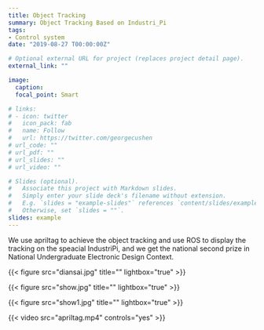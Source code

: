 ```yaml
---
title: Object Tracking
summary: Object Tracking Based on Industri_Pi
tags:
- Control system
date: "2019-08-27 T00:00:00Z"

# Optional external URL for project (replaces project detail page).
external_link: ""

image:
  caption: 
  focal_point: Smart

# links:
# - icon: twitter
#   icon_pack: fab
#   name: Follow
#   url: https://twitter.com/georgecushen
# url_code: ""
# url_pdf: ""
# url_slides: ""
# url_video: ""

# Slides (optional).
#   Associate this project with Markdown slides.
#   Simply enter your slide deck's filename without extension.
#   E.g. `slides = "example-slides"` references `content/slides/example-slides.md`.
#   Otherwise, set `slides = ""`.
slides: example
---
```


We use apriltag to achieve the object tracking and use ROS to display the tracking on the speacial IndustriPi, and we get the national second prize in National Undergraduate Electronic Design Context.

{{< figure src="diansai.jpg" title="" lightbox="true" >}}

{{< figure src="show.jpg" title="" lightbox="true" >}}

{{< figure src="show1.jpg" title="" lightbox="true" >}}

{{< video src="apriltag.mp4" controls="yes" >}}
